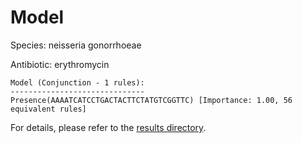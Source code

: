 
# Model

Species: neisseria gonorrhoeae

Antibiotic: erythromycin

```
Model (Conjunction - 1 rules):
------------------------------
Presence(AAAATCATCCTGACTACTTCTATGTCGGTTC) [Importance: 1.00, 56 equivalent rules]

```

For details, please refer to the [results directory](../../../../../results/scm_b/neisseria%20gonorrhoeae/erythromycin/repeat_4/).

